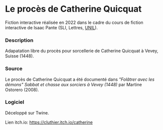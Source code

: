 # Le procès de Catherine Quicquat
Fiction interactive réalisée en 2022 dans le cadre du cours de fiction interactive de Isaac Pante (SLI, Lettres, [UNIL](https://www.unil.ch/central/en/home.html)).

### Description
Adapatation libre du procès pour sorcellerie de Catherine Quicquat à Vevey, Suisse (1448).

### Source
Le procès de Catherine Quicquat a été documenté dans *"Folâtrer avec les démons" Sabbat et chasse aux sorciers à Vevey (1448)* par Martine Ostorero (2008).

### Logiciel
Déceloppé sur Twine.

Lien itch.io: https://cluthier.itch.io/catherine
